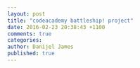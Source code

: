 ```yaml
---
layout: post
title: "codeacademy battleship! project"
date: 2016-02-23 20:38:43 +1100
comments: true
categories: 
author: Danijel James
published: true
---
```

